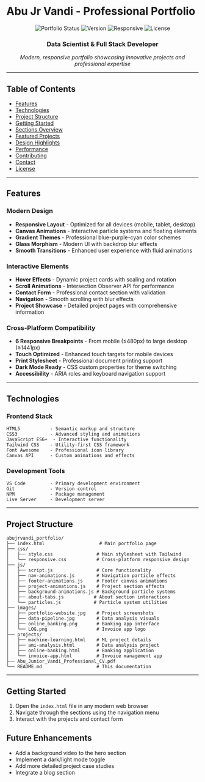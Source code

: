 # Abu Jr Vandi - Professional Portfolio

<div align="center">
  <img src="https://img.shields.io/badge/Portfolio-Live-brightgreen" alt="Portfolio Status">
  <img src="https://img.shields.io/badge/Version-2.0-blue" alt="Version">
  <img src="https://img.shields.io/badge/Responsive-Yes-success" alt="Responsive">
  <img src="https://img.shields.io/badge/License-MIT-yellow" alt="License">
</div>

<div align="center">
  <h3> Data Scientist & Full Stack Developer</h3>
  <p><em>Modern, responsive portfolio showcasing innovative projects and professional expertise</em></p>
</div>

---

## Table of Contents

- [Features](#-features)
- [Technologies](#-technologies)
- [Project Structure](#-project-structure)
- [Getting Started](#-getting-started)
- [Sections Overview](#-sections-overview)
- [Featured Projects](#-featured-projects)
- [Design Highlights](#-design-highlights)
- [Performance](#-performance)
- [Contributing](#-contributing)
- [Contact](#-contact)
- [License](#-license)

---

## Features

### Modern Design
- **Responsive Layout** - Optimized for all devices (mobile, tablet, desktop)
- **Canvas Animations** - Interactive particle systems and floating elements
- **Gradient Themes** - Professional blue-purple-cyan color schemes
- **Glass Morphism** - Modern UI with backdrop blur effects
- **Smooth Transitions** - Enhanced user experience with fluid animations

### Interactive Elements
- **Hover Effects** - Dynamic project cards with scaling and rotation
- **Scroll Animations** - Intersection Observer API for performance
- **Contact Form** - Professional contact section with validation
- **Navigation** - Smooth scrolling with blur effects
- **Project Showcase** - Detailed project pages with comprehensive information

### Cross-Platform Compatibility
- **6 Responsive Breakpoints** - From mobile (≤480px) to large desktop (≥1441px)
- **Touch Optimized** - Enhanced touch targets for mobile devices
- **Print Stylesheet** - Professional document printing support
- **Dark Mode Ready** - CSS custom properties for theme switching
- **Accessibility** - ARIA roles and keyboard navigation support

---

## Technologies

### Frontend Stack
```
HTML5           - Semantic markup and structure
CSS3            - Advanced styling and animations
JavaScript ES6+  - Interactive functionality
Tailwind CSS    - Utility-first CSS framework
Font Awesome    - Professional icon library
Canvas API      - Custom animations and effects
```

### Development Tools
```
VS Code         - Primary development environment
Git             - Version control
NPM             - Package management
Live Server     - Development server
```

---

## Project Structure

```
abujrvandi_portfolio/
├── index.html                    # Main portfolio page
├── css/
│   ├── style.css                # Main stylesheet with Tailwind
│   └── responsive.css           # Cross-platform responsive design
├── js/
│   ├── script.js                # Core functionality
│   ├── nav-animations.js        # Navigation particle effects
│   ├── footer-animations.js     # Footer canvas animations
│   ├── project-animations.js    # Project section effects
│   ├── background-animations.js # Background particle systems
│   ├── about-tabs.js           # About section interactions
│   └── particles.js            # Particle system utilities
├── images/
│   ├── portfolio-website.jpg    # Project screenshots
│   ├── data-pipeline.jpg        # Data analysis visuals
│   ├── online_banking.png       # Banking app interface
│   └── LOG.png                  # Invoice app logo
├── projects/
│   ├── machine-learning.html    # ML project details
│   ├── ami-analysis.html        # Data analysis project
│   ├── online-banking.html      # Banking application
│   └── invoice-app.html         # Invoice management app
├── Abu_Junior_Vandi_Professional_CV.pdf
└── README.md                    # This documentation
```

---

## Getting Started

1. Open the `index.html` file in any modern web browser
2. Navigate through the sections using the navigation menu
3. Interact with the projects and contact form

## Future Enhancements

- Add a background video to the hero section
- Implement a dark/light mode toggle
- Add more detailed project case studies
- Integrate a blog section